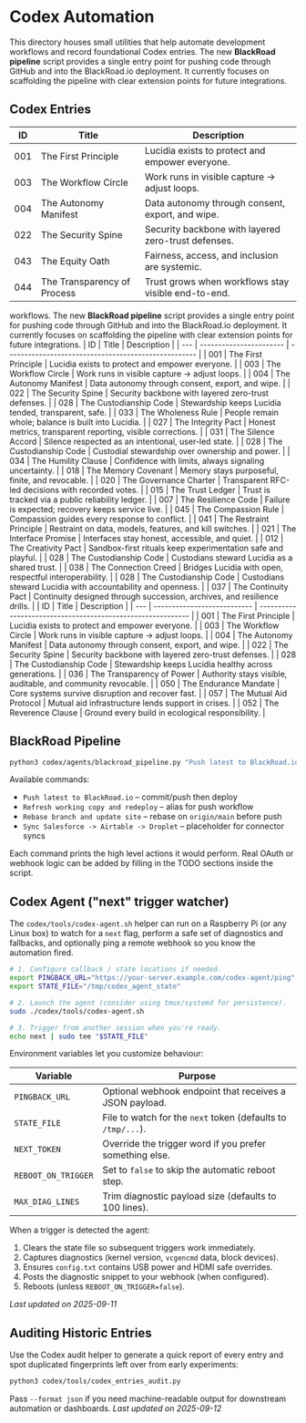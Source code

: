 # Codex Automation

This directory houses small utilities that help automate development
workflows and record foundational Codex entries. The new **BlackRoad
pipeline** script provides a single entry point for pushing code through
GitHub and into the BlackRoad.io deployment.  It currently focuses on
scaffolding the pipeline with clear extension points for future
integrations.

## Codex Entries

| ID  | Title                  | Description                                     |
| --- | ---------------------- | ----------------------------------------------- |
| 001 | The First Principle    | Lucidia exists to protect and empower everyone. |
| 003 | The Workflow Circle    | Work runs in visible capture → adjust loops.    |
| 004 | The Autonomy Manifest  | Data autonomy through consent, export, and wipe. |
| 022 | The Security Spine     | Security backbone with layered zero-trust defenses. |
| 043 | The Equity Oath        | Fairness, access, and inclusion are systemic.   |
| 044 | The Transparency of Process | Trust grows when workflows stay visible end-to-end. |
workflows.  The new **BlackRoad pipeline** script provides a single entry
point for pushing code through GitHub and into the BlackRoad.io
deployment.  It currently focuses on scaffolding the pipeline with clear
extension points for future integrations.
| ID  | Title                   | Description                                          |
| --- | ----------------------- | ---------------------------------------------------- |
| 001 | The First Principle     | Lucidia exists to protect and empower everyone.      |
| 003 | The Workflow Circle     | Work runs in visible capture → adjust loops.         |
| 004 | The Autonomy Manifest   | Data autonomy through consent, export, and wipe.     |
| 022 | The Security Spine      | Security backbone with layered zero-trust defenses.  |
| 028 | The Custodianship Code  | Stewardship keeps Lucidia tended, transparent, safe. |
| 033 | The Wholeness Rule      | People remain whole; balance is built into Lucidia.  |
| 027 | The Integrity Pact     | Honest metrics, transparent reporting, visible corrections. |
| 031 | The Silence Accord     | Silence respected as an intentional, user-led state. |
| 028 | The Custodianship Code | Custodial stewardship over ownership and power. |
| 034 | The Humility Clause    | Confidence with limits, always signaling uncertainty. |
| 018 | The Memory Covenant    | Memory stays purposeful, finite, and revocable. |
| 020 | The Governance Charter | Transparent RFC-led decisions with recorded votes. |
| 015 | The Trust Ledger       | Trust is tracked via a public reliability ledger. |
| 007 | The Resilience Code    | Failure is expected; recovery keeps service live. |
| 045 | The Compassion Rule    | Compassion guides every response to conflict.   |
| 041 | The Restraint Principle | Restraint on data, models, features, and kill switches. |
| 021 | The Interface Promise  | Interfaces stay honest, accessible, and quiet.   |
| 012 | The Creativity Pact    | Sandbox-first rituals keep experimentation safe and playful. |
| 028 | The Custodianship Code | Custodians steward Lucidia as a shared trust.   |
| 038 | The Connection Creed   | Bridges Lucidia with open, respectful interoperability. |
| 028 | The Custodianship Code | Custodians steward Lucidia with accountability and openness. |
| 037 | The Continuity Pact    | Continuity designed through succession, archives, and resilience drills. |
| ID  | Title                       | Description                                                 |
| --- | --------------------------- | ----------------------------------------------------------- |
| 001 | The First Principle         | Lucidia exists to protect and empower everyone.             |
| 003 | The Workflow Circle         | Work runs in visible capture → adjust loops.                |
| 004 | The Autonomy Manifest       | Data autonomy through consent, export, and wipe.            |
| 022 | The Security Spine          | Security backbone with layered zero-trust defenses.         |
| 028 | The Custodianship Code      | Stewardship keeps Lucidia healthy across generations.       |
| 036 | The Transparency of Power   | Authority stays visible, auditable, and community revocable. |
| 050 | The Endurance Mandate  | Core systems survive disruption and recover fast. |
| 057 | The Mutual Aid Protocol | Mutual aid infrastructure lends support in crises. |
| 052 | The Reverence Clause   | Ground every build in ecological responsibility. |

## BlackRoad Pipeline

```bash
python3 codex/agents/blackroad_pipeline.py "Push latest to BlackRoad.io"
```

Available commands:

* `Push latest to BlackRoad.io` – commit/push then deploy
* `Refresh working copy and redeploy` – alias for push workflow
* `Rebase branch and update site` – rebase on `origin/main` before push
* `Sync Salesforce -> Airtable -> Droplet` – placeholder for connector syncs

Each command prints the high level actions it would perform.  Real OAuth
or webhook logic can be added by filling in the TODO sections inside the
script.

## Codex Agent ("next" trigger watcher)

The `codex/tools/codex-agent.sh` helper can run on a Raspberry Pi (or any
Linux box) to watch for a `next` flag, perform a safe set of diagnostics
and fallbacks, and optionally ping a remote webhook so you know the
automation fired.

```bash
# 1. Configure callback / state locations if needed.
export PINGBACK_URL="https://your-server.example.com/codex-agent/ping"
export STATE_FILE="/tmp/codex_agent_state"

# 2. Launch the agent (consider using tmux/systemd for persistence).
sudo ./codex/tools/codex-agent.sh

# 3. Trigger from another session when you're ready.
echo next | sudo tee "$STATE_FILE"
```

Environment variables let you customize behaviour:

| Variable             | Purpose                                                      |
| -------------------- | ------------------------------------------------------------ |
| `PINGBACK_URL`       | Optional webhook endpoint that receives a JSON payload.      |
| `STATE_FILE`         | File to watch for the `next` token (defaults to `/tmp/...`). |
| `NEXT_TOKEN`         | Override the trigger word if you prefer something else.      |
| `REBOOT_ON_TRIGGER`  | Set to `false` to skip the automatic reboot step.            |
| `MAX_DIAG_LINES`     | Trim diagnostic payload size (defaults to 100 lines).        |

When a trigger is detected the agent:

1. Clears the state file so subsequent triggers work immediately.
2. Captures diagnostics (kernel version, `vcgencmd` data, block devices).
3. Ensures `config.txt` contains USB power and HDMI safe overrides.
4. Posts the diagnostic snippet to your webhook (when configured).
5. Reboots (unless `REBOOT_ON_TRIGGER=false`).

_Last updated on 2025-09-11_

## Auditing Historic Entries

Use the Codex audit helper to generate a quick report of every entry and
spot duplicated fingerprints left over from early experiments:

```bash
python3 codex/tools/codex_entries_audit.py
```

Pass `--format json` if you need machine-readable output for downstream
automation or dashboards.
_Last updated on 2025-09-12_
